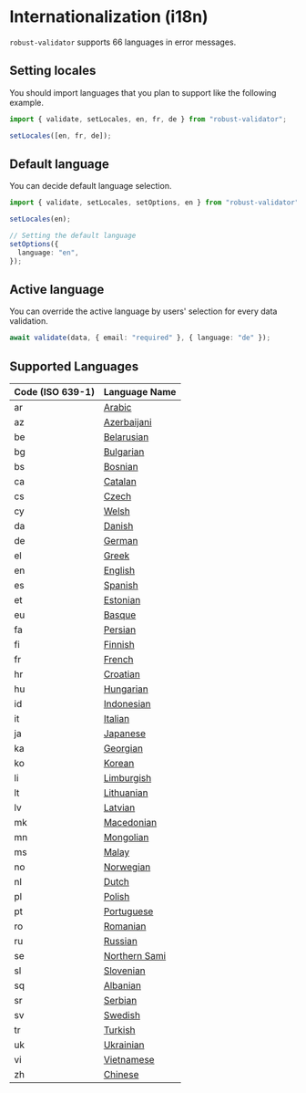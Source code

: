 # Internationalization (i18n)

`robust-validator` supports 66 languages in error messages.

## Setting locales

You should import languages that you plan to support like the following example.

```ts
import { validate, setLocales, en, fr, de } from "robust-validator";

setLocales([en, fr, de]);
```

## Default language

You can decide default language selection.

```ts
import { validate, setLocales, setOptions, en } from "robust-validator";

setLocales(en);

// Setting the default language
setOptions({
  language: "en",
});
```

## Active language

You can override the active language by users' selection for every data validation.

```ts
await validate(data, { email: "required" }, { language: "de" });
```

## Supported Languages

| Code (ISO 639-1) | Language Name                                                                    |
| ---------------- | -------------------------------------------------------------------------------- |
| ar               | [Arabic](https://github.com/axe-api/validator/blob/main/src/i18n/ar.json)        |
| az               | [Azerbaijani](https://github.com/axe-api/validator/blob/main/src/i18n/az.json)   |
| be               | [Belarusian](https://github.com/axe-api/validator/blob/main/src/i18n/be.json)    |
| bg               | [Bulgarian](https://github.com/axe-api/validator/blob/main/src/i18n/bg.json)     |
| bs               | [Bosnian](https://github.com/axe-api/validator/blob/main/src/i18n/bs.json)       |
| ca               | [Catalan](https://github.com/axe-api/validator/blob/main/src/i18n/ca.json)       |
| cs               | [Czech](https://github.com/axe-api/validator/blob/main/src/i18n/cs.json)         |
| cy               | [Welsh](https://github.com/axe-api/validator/blob/main/src/i18n/cy.json)         |
| da               | [Danish](https://github.com/axe-api/validator/blob/main/src/i18n/da.json)        |
| de               | [German](https://github.com/axe-api/validator/blob/main/src/i18n/de.json)        |
| el               | [Greek](https://github.com/axe-api/validator/blob/main/src/i18n/el.json)         |
| en               | [English](https://github.com/axe-api/validator/blob/main/src/i18n/en.json)       |
| es               | [Spanish](https://github.com/axe-api/validator/blob/main/src/i18n/es.json)       |
| et               | [Estonian](https://github.com/axe-api/validator/blob/main/src/i18n/et.json)      |
| eu               | [Basque](https://github.com/axe-api/validator/blob/main/src/i18n/eu.json)        |
| fa               | [Persian](https://github.com/axe-api/validator/blob/main/src/i18n/fa.json)       |
| fi               | [Finnish](https://github.com/axe-api/validator/blob/main/src/i18n/fi.json)       |
| fr               | [French](https://github.com/axe-api/validator/blob/main/src/i18n/fr.json)        |
| hr               | [Croatian](https://github.com/axe-api/validator/blob/main/src/i18n/hr.json)      |
| hu               | [Hungarian](https://github.com/axe-api/validator/blob/main/src/i18n/hu.json)     |
| id               | [Indonesian](https://github.com/axe-api/validator/blob/main/src/i18n/id.json)    |
| it               | [Italian](https://github.com/axe-api/validator/blob/main/src/i18n/it.json)       |
| ja               | [Japanese](https://github.com/axe-api/validator/blob/main/src/i18n/ja.json)      |
| ka               | [Georgian](https://github.com/axe-api/validator/blob/main/src/i18n/ka.json)      |
| ko               | [Korean](https://github.com/axe-api/validator/blob/main/src/i18n/ko.json)        |
| li               | [Limburgish](https://github.com/axe-api/validator/blob/main/src/i18n/li.json)    |
| lt               | [Lithuanian](https://github.com/axe-api/validator/blob/main/src/i18n/lt.json)    |
| lv               | [Latvian](https://github.com/axe-api/validator/blob/main/src/i18n/lv.json)       |
| mk               | [Macedonian](https://github.com/axe-api/validator/blob/main/src/i18n/mk.json)    |
| mn               | [Mongolian](https://github.com/axe-api/validator/blob/main/src/i18n/mn.json)     |
| ms               | [Malay](https://github.com/axe-api/validator/blob/main/src/i18n/ms.json)         |
| no               | [Norwegian](https://github.com/axe-api/validator/blob/main/src/i18n/no.json)     |
| nl               | [Dutch](https://github.com/axe-api/validator/blob/main/src/i18n/nl.json)         |
| pl               | [Polish](https://github.com/axe-api/validator/blob/main/src/i18n/pl.json)        |
| pt               | [Portuguese](https://github.com/axe-api/validator/blob/main/src/i18n/pt.json)    |
| ro               | [Romanian](https://github.com/axe-api/validator/blob/main/src/i18n/ro.json)      |
| ru               | [Russian](https://github.com/axe-api/validator/blob/main/src/i18n/ru.json)       |
| se               | [Northern Sami](https://github.com/axe-api/validator/blob/main/src/i18n/se.json) |
| sl               | [Slovenian](https://github.com/axe-api/validator/blob/main/src/i18n/sl.json)     |
| sq               | [Albanian](https://github.com/axe-api/validator/blob/main/src/i18n/sq.json)      |
| sr               | [Serbian](https://github.com/axe-api/validator/blob/main/src/i18n/sr.json)       |
| sv               | [Swedish](https://github.com/axe-api/validator/blob/main/src/i18n/sv.json)       |
| tr               | [Turkish](https://github.com/axe-api/validator/blob/main/src/i18n/tr.json)       |
| uk               | [Ukrainian](https://github.com/axe-api/validator/blob/main/src/i18n/uk.json)     |
| vi               | [Vietnamese](https://github.com/axe-api/validator/blob/main/src/i18n/vi.json)    |
| zh               | [Chinese](https://github.com/axe-api/validator/blob/main/src/i18n/zh.json)       |
